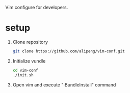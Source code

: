 Vim configure for developers.

setup
=====

1. Clone repository

	```bash
	git clone https://github.com/alipeng/vim-conf.git
	```

2. Initialize vundle

	```bash
	cd vim-conf
	./init.sh
	```

3. Open vim and execute ":BundleInstall" command
